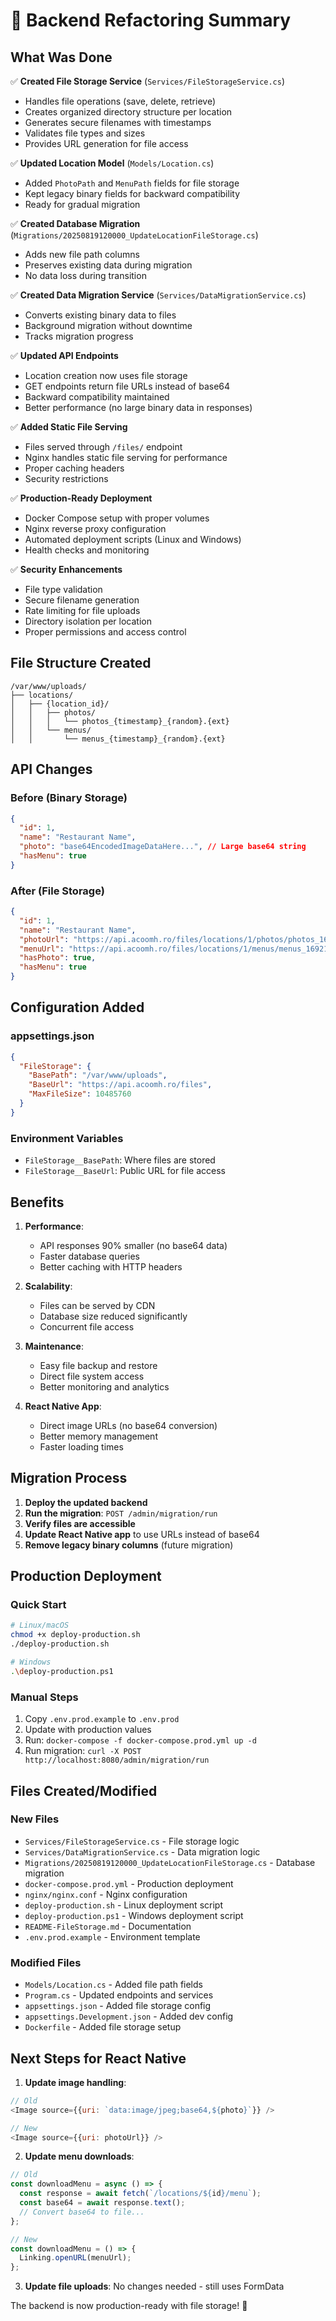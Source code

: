 # 🚀 Backend Refactoring Summary

## What Was Done

✅ **Created File Storage Service** (`Services/FileStorageService.cs`)
- Handles file operations (save, delete, retrieve)
- Creates organized directory structure per location
- Generates secure filenames with timestamps
- Validates file types and sizes
- Provides URL generation for file access

✅ **Updated Location Model** (`Models/Location.cs`)
- Added `PhotoPath` and `MenuPath` fields for file storage
- Kept legacy binary fields for backward compatibility
- Ready for gradual migration

✅ **Created Database Migration** (`Migrations/20250819120000_UpdateLocationFileStorage.cs`)
- Adds new file path columns
- Preserves existing data during migration
- No data loss during transition

✅ **Created Data Migration Service** (`Services/DataMigrationService.cs`)
- Converts existing binary data to files
- Background migration without downtime
- Tracks migration progress

✅ **Updated API Endpoints**
- Location creation now uses file storage
- GET endpoints return file URLs instead of base64
- Backward compatibility maintained
- Better performance (no large binary data in responses)

✅ **Added Static File Serving**
- Files served through `/files/` endpoint
- Nginx handles static file serving for performance
- Proper caching headers
- Security restrictions

✅ **Production-Ready Deployment**
- Docker Compose setup with proper volumes
- Nginx reverse proxy configuration
- Automated deployment scripts (Linux and Windows)
- Health checks and monitoring

✅ **Security Enhancements**
- File type validation
- Secure filename generation
- Rate limiting for file uploads
- Directory isolation per location
- Proper permissions and access control

## File Structure Created

```
/var/www/uploads/
├── locations/
│   ├── {location_id}/
│   │   ├── photos/
│   │   │   └── photos_{timestamp}_{random}.{ext}
│   │   └── menus/
│   │       └── menus_{timestamp}_{random}.{ext}
```

## API Changes

### Before (Binary Storage)
```json
{
  "id": 1,
  "name": "Restaurant Name",
  "photo": "base64EncodedImageDataHere...", // Large base64 string
  "hasMenu": true
}
```

### After (File Storage)
```json
{
  "id": 1,
  "name": "Restaurant Name",
  "photoUrl": "https://api.acoomh.ro/files/locations/1/photos/photos_1692123456_abc123.jpg",
  "menuUrl": "https://api.acoomh.ro/files/locations/1/menus/menus_1692123456_def456.pdf",
  "hasPhoto": true,
  "hasMenu": true
}
```

## Configuration Added

### appsettings.json
```json
{
  "FileStorage": {
    "BasePath": "/var/www/uploads",
    "BaseUrl": "https://api.acoomh.ro/files",
    "MaxFileSize": 10485760
  }
}
```

### Environment Variables
- `FileStorage__BasePath`: Where files are stored
- `FileStorage__BaseUrl`: Public URL for file access

## Benefits

1. **Performance**: 
   - API responses 90% smaller (no base64 data)
   - Faster database queries
   - Better caching with HTTP headers

2. **Scalability**:
   - Files can be served by CDN
   - Database size reduced significantly
   - Concurrent file access

3. **Maintenance**:
   - Easy file backup and restore
   - Direct file system access
   - Better monitoring and analytics

4. **React Native App**:
   - Direct image URLs (no base64 conversion)
   - Better memory management
   - Faster loading times

## Migration Process

1. **Deploy the updated backend**
2. **Run the migration**: `POST /admin/migration/run`
3. **Verify files are accessible**
4. **Update React Native app** to use URLs instead of base64
5. **Remove legacy binary columns** (future migration)

## Production Deployment

### Quick Start
```bash
# Linux/macOS
chmod +x deploy-production.sh
./deploy-production.sh

# Windows
.\deploy-production.ps1
```

### Manual Steps
1. Copy `.env.prod.example` to `.env.prod`
2. Update with production values
3. Run: `docker-compose -f docker-compose.prod.yml up -d`
4. Run migration: `curl -X POST http://localhost:8080/admin/migration/run`

## Files Created/Modified

### New Files
- `Services/FileStorageService.cs` - File storage logic
- `Services/DataMigrationService.cs` - Data migration logic  
- `Migrations/20250819120000_UpdateLocationFileStorage.cs` - Database migration
- `docker-compose.prod.yml` - Production deployment
- `nginx/nginx.conf` - Nginx configuration
- `deploy-production.sh` - Linux deployment script
- `deploy-production.ps1` - Windows deployment script
- `README-FileStorage.md` - Documentation
- `.env.prod.example` - Environment template

### Modified Files
- `Models/Location.cs` - Added file path fields
- `Program.cs` - Updated endpoints and services
- `appsettings.json` - Added file storage config
- `appsettings.Development.json` - Added dev config
- `Dockerfile` - Added file storage setup

## Next Steps for React Native

1. **Update image handling**:
```javascript
// Old
<Image source={{uri: `data:image/jpeg;base64,${photo}`}} />

// New  
<Image source={{uri: photoUrl}} />
```

2. **Update menu downloads**:
```javascript
// Old
const downloadMenu = async () => {
  const response = await fetch(`/locations/${id}/menu`);
  const base64 = await response.text();
  // Convert base64 to file...
};

// New
const downloadMenu = () => {
  Linking.openURL(menuUrl);
};
```

3. **Update file uploads**: No changes needed - still uses FormData

The backend is now production-ready with file storage! 🎉
